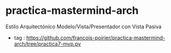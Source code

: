 # practica-mastermind-arch

Estilo Arquitectónico Modelo/Vista/Presentador con Vista Pasiva


- tag : https://github.com/francois-poirier/practica-mastermind-arch/tree/practica7-mvp.pv

